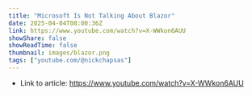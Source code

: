```yaml
---
title: "Microsoft Is Not Talking About Blazor"
date: 2025-04-04T08:00:36Z
link: https://www.youtube.com/watch?v=X-WWkon6AUU
showShare: false
showReadTime: false
thumbnail: images/blazor.png
tags: ["youtube.com/@nickchapsas"]
---
```



- Link to article: https://www.youtube.com/watch?v=X-WWkon6AUU